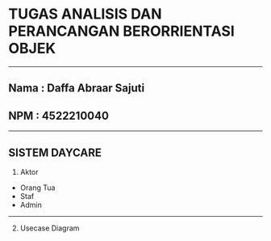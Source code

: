 # TUGAS ANALISIS DAN PERANCANGAN BERORRIENTASI OBJEK
---
## Nama : Daffa Abraar Sajuti
## NPM  : 4522210040
---
## SISTEM DAYCARE
1. Aktor 
- Orang Tua
- Staf
- Admin
---
2. Usecase Diagram


